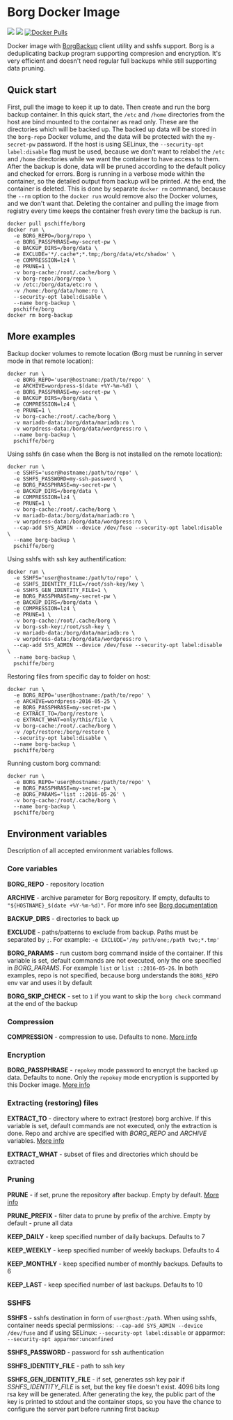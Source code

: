 # Borg Docker Image

[![](https://images.microbadger.com/badges/version/pschiffe/borg.svg)](https://microbadger.com/images/pschiffe/borg "Get your own version badge on microbadger.com") [![](https://images.microbadger.com/badges/image/pschiffe/borg.svg)](https://microbadger.com/images/pschiffe/borg "Get your own image badge on microbadger.com") [![Docker Pulls](https://img.shields.io/docker/pulls/pschiffe/borg.svg)](https://hub.docker.com/r/pschiffe/borg/)

Docker image with [BorgBackup](https://borgbackup.readthedocs.io/en/stable/) client utility and sshfs support. Borg is a deduplicating backup program supporting compresion and encryption. It's very efficient and doesn't need regular full backups while still supporting data pruning.

## Quick start

First, pull the image to keep it up to date. Then create and run the borg backup container. In this quick start, the `/etc` and `/home` directories from the host are bind mounted to the container as read only. These are the directories which will be backed up. The backed up data will be stored in the `borg-repo` Docker volume, and the data will be protected with the `my-secret-pw` password. If the host is using SELinux, the `--security-opt label:disable` flag must be used, because we don't want to relabel the `/etc` and `/home` directories while we want the container to have access to them. After the backup is done, data will be pruned according to the default policy and checked for errors. Borg is running in a verbose mode within the container, so the detailed output from backup will be printed. At the end, the container is deleted. This is done by separate `docker rm` command, because the `--rm` option to the `docker run` would remove also the Docker volumes, and we don't want that. Deleting the container and pulling the image from registry every time keeps the container fresh every time the backup is run.
```
docker pull pschiffe/borg
docker run \
  -e BORG_REPO=/borg/repo \
  -e BORG_PASSPHRASE=my-secret-pw \
  -e BACKUP_DIRS=/borg/data \
  -e EXCLUDE='*/.cache*;*.tmp;/borg/data/etc/shadow' \
  -e COMPRESSION=lz4 \
  -e PRUNE=1 \
  -v borg-cache:/root/.cache/borg \
  -v borg-repo:/borg/repo \
  -v /etc:/borg/data/etc:ro \
  -v /home:/borg/data/home:ro \
  --security-opt label:disable \
  --name borg-backup \
  pschiffe/borg
docker rm borg-backup
```

## More examples

Backup docker volumes to remote location (Borg must be running in server mode in that remote location):
```
docker run \
  -e BORG_REPO='user@hostname:/path/to/repo' \
  -e ARCHIVE=wordpress-$(date +%Y-%m-%d) \
  -e BORG_PASSPHRASE=my-secret-pw \
  -e BACKUP_DIRS=/borg/data \
  -e COMPRESSION=lz4 \
  -e PRUNE=1 \
  -v borg-cache:/root/.cache/borg \
  -v mariadb-data:/borg/data/mariadb:ro \
  -v worpdress-data:/borg/data/wordpress:ro \
  --name borg-backup \
  pschiffe/borg
```

Using sshfs (in case when the Borg is not installed on the remote location):
```
docker run \
  -e SSHFS='user@hostname:/path/to/repo' \
  -e SSHFS_PASSWORD=my-ssh-password \
  -e BORG_PASSPHRASE=my-secret-pw \
  -e BACKUP_DIRS=/borg/data \
  -e COMPRESSION=lz4 \
  -e PRUNE=1 \
  -v borg-cache:/root/.cache/borg \
  -v mariadb-data:/borg/data/mariadb:ro \
  -v worpdress-data:/borg/data/wordpress:ro \
  --cap-add SYS_ADMIN --device /dev/fuse --security-opt label:disable \
  --name borg-backup \
  pschiffe/borg
```

Using sshfs with ssh key authentification:
```
docker run \
  -e SSHFS='user@hostname:/path/to/repo' \
  -e SSHFS_IDENTITY_FILE=/root/ssh-key/key \
  -e SSHFS_GEN_IDENTITY_FILE=1 \
  -e BORG_PASSPHRASE=my-secret-pw \
  -e BACKUP_DIRS=/borg/data \
  -e COMPRESSION=lz4 \
  -e PRUNE=1 \
  -v borg-cache:/root/.cache/borg \
  -v borg-ssh-key:/root/ssh-key \
  -v mariadb-data:/borg/data/mariadb:ro \
  -v worpdress-data:/borg/data/wordpress:ro \
  --cap-add SYS_ADMIN --device /dev/fuse --security-opt label:disable \
  --name borg-backup \
  pschiffe/borg
```

Restoring files from specific day to folder on host:
```
docker run \
  -e BORG_REPO='user@hostname:/path/to/repo' \
  -e ARCHIVE=wordpress-2016-05-25 \
  -e BORG_PASSPHRASE=my-secret-pw \
  -e EXTRACT_TO=/borg/restore \
  -e EXTRACT_WHAT=only/this/file \
  -v borg-cache:/root/.cache/borg \
  -v /opt/restore:/borg/restore \
  --security-opt label:disable \
  --name borg-backup \
  pschiffe/borg
```

Running custom borg command:
```
docker run \
  -e BORG_REPO='user@hostname:/path/to/repo' \
  -e BORG_PASSPHRASE=my-secret-pw \
  -e BORG_PARAMS='list ::2016-05-26' \
  -v borg-cache:/root/.cache/borg \
  --name borg-backup \
  pschiffe/borg
```

## Environment variables

Description of all accepted environment variables follows.

### Core variables

**BORG_REPO** - repository location

**ARCHIVE** - archive parameter for Borg repository. If empty, defaults to `"${HOSTNAME}_$(date +%Y-%m-%d)"`. For more info see [Borg documentation](https://borgbackup.readthedocs.io/en/stable/usage.html)

**BACKUP_DIRS** - directories to back up

**EXCLUDE** - paths/patterns to exclude from backup. Paths must be separated by `;`. For example: `-e EXCLUDE='/my path/one;/path two;*.tmp'`

**BORG_PARAMS** - run custom borg command inside of the container. If this variable is set, default commands are not executed, only the one specified in *BORG_PARAMS*. For example `list` or `list ::2016-05-26`. In both examples, repo is not specified, because borg understands the `BORG_REPO` env var and uses it by default

**BORG_SKIP_CHECK** - set to `1` if you want to skip the `borg check` command at the end of the backup

### Compression

**COMPRESSION** - compression to use. Defaults to none. [More info](https://borgbackup.readthedocs.io/en/stable/usage.html#borg-create)

### Encryption

**BORG_PASSPHRASE** - `repokey` mode password to encrypt the backed up data. Defaults to none. Only the `repokey` mode encryption is supported by this Docker image. [More info](https://borgbackup.readthedocs.io/en/stable/usage.html#borg-init)

### Extracting (restoring) files

**EXTRACT_TO** - directory where to extract (restore) borg archive. If this variable is set, default commands are not executed, only the extraction is done. Repo and archive are specified with *BORG_REPO* and *ARCHIVE* variables. [More info](https://borgbackup.readthedocs.io/en/stable/usage.html#borg-extract)

**EXTRACT_WHAT** - subset of files and directories which should be extracted

### Pruning

**PRUNE** - if set, prune the repository after backup. Empty by default. [More info](https://borgbackup.readthedocs.io/en/stable/usage.html#borg-prune)

**PRUNE_PREFIX** - filter data to prune by prefix of the archive. Empty by default - prune all data

**KEEP_DAILY** - keep specified number of daily backups. Defaults to 7

**KEEP_WEEKLY** - keep specified number of weekly backups. Defaults to 4

**KEEP_MONTHLY** - keep specified number of monthly backups. Defaults to 6

**KEEP_LAST** - keep specified number of last backups. Defaults to 10

### SSHFS

**SSHFS** - sshfs destination in form of `user@host:/path`. When using sshfs, container needs special permissions: `--cap-add SYS_ADMIN --device /dev/fuse` and if using SELinux: `--security-opt label:disable` or apparmor: `--security-opt apparmor:unconfined`

**SSHFS_PASSWORD** - password for ssh authentication

**SSHFS_IDENTITY_FILE** - path to ssh key

**SSHFS_GEN_IDENTITY_FILE** - if set, generates ssh key pair if *SSHFS_IDENTITY_FILE* is set, but the key file doesn't exist. 4096 bits long rsa key will be generated. After generating the key, the public part of the key is printed to stdout and the container stops, so you have the chance to configure the server part before running first backup
